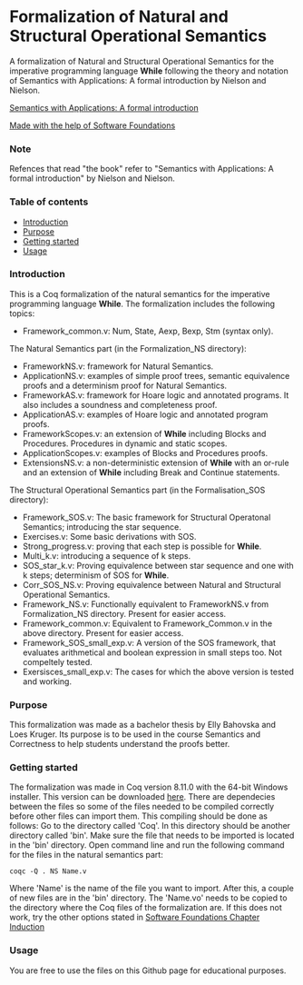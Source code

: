 # Formalization of Natural and Structural Operational Semantics
A formalization of Natural and Structural Operational Semantics for the imperative programming language **While** following the theory and notation of Semantics with Applications: A formal introduction by Nielson and Nielson.

[Semantics with Applications: A formal introduction](http://www.cs.ru.nl/~herman/onderwijs/semantics2019/wiley.pdf)

[Made with the help of Software Foundations](https://softwarefoundations.cis.upenn.edu/)

### Note
Refences that read "the book" refer to "Semantics with Applications: A formal introduction" by Nielson and Nielson. 

### Table of contents
* [Introduction](#introduction)
* [Purpose](#purpose)
* [Getting started](#getting-started)
* [Usage](#usage)

### Introduction

This is a Coq formalization of the natural semantics for the imperative programming language **While**. The formalization includes the following topics:
* Framework_common.v: Num, State, Aexp, Bexp, Stm (syntax only).

The Natural Semantics part (in the Formalization_NS directory):
* FrameworkNS.v: framework for Natural Semantics.
* ApplicationNS.v: examples of simple proof trees, semantic equivalence proofs and a determinism proof for Natural Semantics.
* FrameworkAS.v: framework for Hoare logic and annotated programs. It also includes a soundness and completeness proof.
* ApplicationAS.v: examples of Hoare logic and annotated program proofs.
* FrameworkScopes.v: an extension of **While** including Blocks and Procedures. Procedures in dynamic and static scopes.
* ApplicationScopes.v: examples of Blocks and Procedures proofs.
* ExtensionsNS.v: a non-deterministic extension of **While** with an or-rule and an extension of **While** including Break and Continue statements. 

The Structural Operational Semantics part (in the Formalisation_SOS directory):
* Framework_SOS.v: The basic framework for Structural Operatonal Semantics; introducing the star sequence.
* Exercises.v: Some basic derivations with SOS.
* Strong_progress.v: proving that each step is possible for **While**.
* Multi_k.v: introducing a sequence of k steps.
* SOS_star_k.v: Proving equivalence between star sequence and one with k steps; determinism of SOS for **While**.
* Corr_SOS_NS.v: Proving equivalence between Natural and Structural Operational Semantics.
* Framework_NS.v: Functionally equivalent to FrameworkNS.v from Formalization_NS directory. Present for easier access.
* Framework_common.v: Equivalent to Framework_Common.v in the above directory. Present for easier access.
* Framework_SOS_small_exp.v: A version of the SOS framework, that evaluates arithmetical and boolean expression in small steps too. Not compeltely tested.
* Exersisces_small_exp.v: The cases for which the above version is tested and working.


### Purpose

This formalization was made as a bachelor thesis by Elly Bahovska and Loes Kruger. Its purpose is to be used in the course Semantics and Correctness to help students understand the proofs better.

### Getting started

The formalization was made in Coq version 8.11.0 with the 64-bit Windows installer.
This version can be downloaded [here](https://github.com/coq/coq/releases/tag/V8.11.0).
There are dependecies between the files so some of the files needed to be compiled correctly before other files can import them. This compiling should be done as follows:
Go to the directory called 'Coq'.
In this directory should be another directory called 'bin'.
Make sure the file that needs to be imported is located in the 'bin' directory.
Open command line and run the following command for the files in the natural semantics part:
```
coqc -Q . NS Name.v
```
Where 'Name' is the name of the file you want to import.
After this, a couple of new files are in the 'bin' directory. The 'Name.vo' needs to be copied to the directory where the Coq files of the formalization are.
If this does not work, try the other options stated in [Software Foundations Chapter Induction](https://softwarefoundations.cis.upenn.edu/lf-current/Induction.html)

### Usage

You are free to use the files on this Github page for educational purposes.

